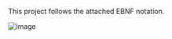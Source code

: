 This project follows the attached EBNF notation. 

![image](https://github.com/jshah0428/Simple-Fortran-95-like-compiler/assets/108204938/d2ac9153-7390-485e-8445-64dc6ef48b28)
